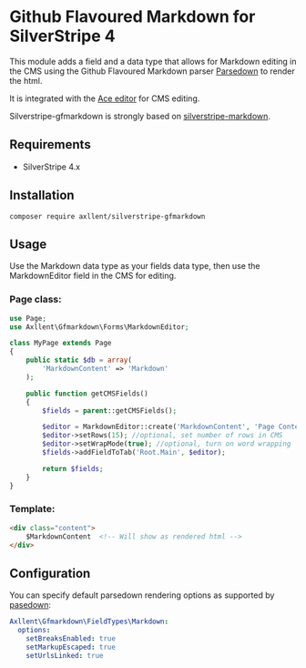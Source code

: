 # Github Flavoured Markdown for SilverStripe 4

This module adds a field and a data type that allows for Markdown editing in the CMS using
the Github Flavoured Markdown parser [Parsedown](http://parsedown.org/) to render the html.

It is integrated with the [Ace editor](http://ace.c9.io/) for CMS editing.

Silverstripe-gfmarkdown is strongly based on [silverstripe-markdown](https://github.com/UndefinedOffset/silverstripe-markdown).

## Requirements

* SilverStripe 4.x

## Installation

`composer require axllent/silverstripe-gfmarkdown`

## Usage

Use the Markdown data type as your fields data type, then use the MarkdownEditor field in the CMS for editing.

### Page class:

```php
use Page;
use Axllent\Gfmarkdown\Forms\MarkdownEditor;

class MyPage extends Page
{
    public static $db = array(
        'MarkdownContent' => 'Markdown'
    );

    public function getCMSFields()
    {
        $fields = parent::getCMSFields();

        $editor = MarkdownEditor::create('MarkdownContent', 'Page Content (Markdown)');
        $editor->setRows(15); //optional, set number of rows in CMS
        $editor->setWrapMode(true); //optional, turn on word wrapping
        $fields->addFieldToTab('Root.Main', $editor);

        return $fields;
    }
}
```

### Template:

```html
<div class="content">
    $MarkdownContent  <!-- Will show as rendered html -->
</div>
```

## Configuration

You can specify default parsedown rendering options as supported by [pasedown](https://github.com/erusev/parsedown/wiki/Tutorial:-Get-Started):

```yml
Axllent\Gfmarkdown\FieldTypes\Markdown:
  options:
    setBreaksEnabled: true
    setMarkupEscaped: true
    setUrlsLinked: true
```

